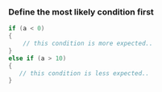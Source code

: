 ### Define the most likely condition first

``` csharp
if (a < 0)
{
    // this condition is more expected..
}
else if (a > 10)
{
   // this condition is less expected..
}
```
